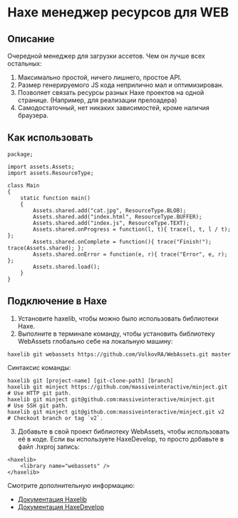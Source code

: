 # Haxe менеджер ресурсов для WEB

Описание
------------------------------

Очередной менеджер для загрузки ассетов.
Чем он лучше всех остальных:
1. Максимально простой, ничего лишнего, простое API.
2. Размер генерируемого JS кода неприлично мал и оптимизирован.
3. Позволяет связать ресурсы разных Haxe проектов на одной странице. (Например, для реализации прелоадера)
4. Самодостаточный, нет никаких зависимостей, кроме наличия браузера.

Как использовать
------------------------------

```
package;

import assets.Assets;
import assets.ResourceType;

class Main 
{
	static function main() 
	{
        Assets.shared.add("cat.jpg", ResourceType.BLOB);
        Assets.shared.add("index.html", ResourceType.BUFFER);
        Assets.shared.add("index.js", ResourceType.TEXT);
        Assets.shared.onProgress = function(l, t){ trace(l, t, l / t);  };
        Assets.shared.onComplete = function(){ trace("Finish!"); trace(Assets.shared); };
        Assets.shared.onError = function(e, r){ trace("Error", e, r); };
        Assets.shared.load();
	}
}
```

Подключение в Haxe
------------------------------

1. Установите haxelib, чтобы можно было использовать библиотеки Haxe.
2. Выполните в терминале команду, чтобы установить библиотеку WebAssets глобально себе на локальную машину:
```
haxelib git webassets https://github.com/VolkovRA/WebAssets.git master
```
Синтаксис команды:
```
haxelib git [project-name] [git-clone-path] [branch]
haxelib git minject https://github.com/massiveinteractive/minject.git         # Use HTTP git path.
haxelib git minject git@github.com:massiveinteractive/minject.git             # Use SSH git path.
haxelib git minject git@github.com:massiveinteractive/minject.git v2          # Checkout branch or tag `v2`.
```
3. Добавьте в свой проект библиотеку WebAssets, чтобы использовать её в коде. Если вы используете HaxeDevelop, то просто добавьте в файл .hxproj запись:
```
<haxelib>
	<library name="webassets" />
</haxelib>
```

Смотрите дополнительную информацию:
 * [Документация Haxelib](https://lib.haxe.org/documentation/using-haxelib/ "Using Haxelib")
 * [Документация HaxeDevelop](https://haxedevelop.org/configure-haxe.html "Configure Haxe")